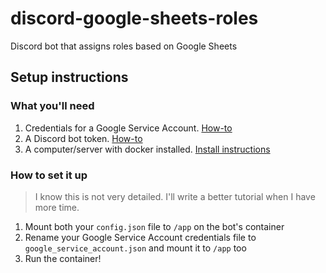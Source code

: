 # discord-google-sheets-roles
Discord bot that assigns roles based on Google Sheets

## Setup instructions

### What you'll need

1. Credentials for a Google Service Account. [How-to](https://cloud.google.com/iam/docs/creating-managing-service-accounts)
2. A Discord bot token. [How-to](https://github.com/reactiflux/discord-irc/wiki/Creating-a-discord-bot-&-getting-a-token)
3. A computer/server with docker installed. [Install instructions](https://docs.docker.com/get-docker/)

### How to set it up

> I know this is not very detailed. I'll write a better tutorial when I have more time.

1. Mount both your `config.json` file to `/app` on the bot's container
2. Rename your Google Service Account credentials file to `google_service_account.json` and mount it to `/app` too
3. Run the container!
